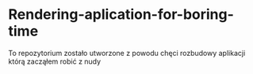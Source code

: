 # Rendering-aplication-for-boring-time

To repozytorium zostało utworzone z powodu chęci rozbudowy aplikacji którą zacząłem robić z nudy

